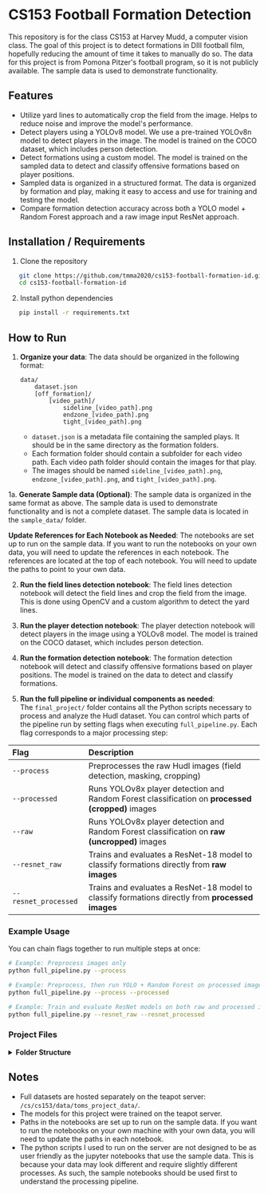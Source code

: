 # CS153 Football Formation Detection

This repository is for the class CS153 at Harvey Mudd, a computer vision class. The goal of this project is to detect formations in DIII football film, hopefully reducing the amount of time it takes to manually do so. The data for this project is from Pomona Pitzer's football program, so it is not publicly available. The sample data is used to demonstrate functionality.

## Features

- Utilize yard lines to automatically crop the field from the image. Helps to reduce noise and improve the model's performance.
- Detect players using a YOLOv8 model. We use a pre-trained YOLOv8n model to detect players in the image. The model is trained on the COCO dataset, which includes person detection.
- Detect formations using a custom model. The model is trained on the sampled data to detect and classify offensive formations based on player positions.
- Sampled data is organized in a structured format. The data is organized by formation and play, making it easy to access and use for training and testing the model.
- Compare formation detection accuracy across both a YOLO model + Random Forest approach and a raw image input ResNet approach.

## Installation / Requirements

1. Clone the repository

```bash
   git clone https://github.com/tmma2020/cs153-football-formation-id.git
   cd cs153-football-formation-id
```

2. Install python dependencies

```bash
   pip install -r requirements.txt
```

## How to Run

1. **Organize your data**: The data should be organized in the following format:

   ```
   data/
       dataset.json
       [off_formation]/
           [video_path]/
               sideline_[video_path].png
               endzone_[video_path].png
               tight_[video_path].png
   ```

   - `dataset.json` is a metadata file containing the sampled plays. It should be in the same directory as the formation folders.
   - Each formation folder should contain a subfolder for each video path. Each video path folder should contain the images for that play.
   - The images should be named `sideline_[video_path].png`, `endzone_[video_path].png`, and `tight_[video_path].png`.

1a. **Generate Sample data (Optional)**: The sample data is organized in the same format as above. The sample data is used to demonstrate functionality and is not a complete dataset. The sample data is located in the `sample_data/` folder.

**Update References for Each Notebook as Needed**: The notebooks are set up to run on the sample data. If you want to run the notebooks on your own data, you will need to update the references in each notebook. The references are located at the top of each notebook. You will need to update the paths to point to your own data.

2. **Run the field lines detection notebook**: The field lines detection notebook will detect the field lines and crop the field from the image. This is done using OpenCV and a custom algorithm to detect the yard lines.

3. **Run the player detection notebook**: The player detection notebook will detect players in the image using a YOLOv8 model. The model is trained on the COCO dataset, which includes person detection.

4. **Run the formation detection notebook**: The formation detection notebook will detect and classify offensive formations based on player positions. The model is trained on the data to detect and classify formations.

5. **Run the full pipeline or individual components as needed**:  
   The `final_project/` folder contains all the Python scripts necessary to process and analyze the Hudl dataset. You can control which parts of the pipeline run by setting flags when executing `full_pipeline.py`. Each flag corresponds to a major processing step:

| Flag                 | Description                                                                                      |
| :------------------- | :----------------------------------------------------------------------------------------------- |
| `--process`          | Preprocesses the raw Hudl images (field detection, masking, cropping)                            |
| `--processed`        | Runs YOLOv8x player detection and Random Forest classification on **processed (cropped)** images |
| `--raw`              | Runs YOLOv8x player detection and Random Forest classification on **raw (uncropped)** images     |
| `--resnet_raw`       | Trains and evaluates a ResNet-18 model to classify formations directly from **raw images**       |
| `--resnet_processed` | Trains and evaluates a ResNet-18 model to classify formations directly from **processed images** |

### Example Usage

You can chain flags together to run multiple steps at once:

```bash
# Example: Preprocess images only
python full_pipeline.py --process

# Example: Preprocess, then run YOLO + Random Forest on processed images
python full_pipeline.py --process --processed

# Example: Train and evaluate ResNet models on both raw and processed images
python full_pipeline.py --resnet_raw --resnet_processed

```

### Project Files

<details>
<summary><strong>Folder Structure</strong></summary>

- `README.md` — This file

- `requirements.txt` — Python dependencies

- `.gitignore` — Git ignore rules for project (ignores non-Python files in `final_project/`)

- `field_lines_detection/` — Code for detecting field lines. Used to crop the field from the image

  - `field_lines_detector.ipynb` — Notebook for detecting field lines and cropping the field

- `formation_detector/` — Code for detecting football formations from player positions

  - `formation_detector.ipynb` — Notebook for detecting and classifying offensive formations

- `sample_data/` — Example data used to demonstrate functionality

  - `sample_data_collector.ipynb` — Jupyter notebook to collect and organize sample data
  - `sample_dataset.json` — Metadata file containing the sampled plays
  - `[off_formation]/` — Folder for each sampled offensive formation (e.g., `ACES`, `KINGSSPLIT`, `QUEENS`)
    - `[video_path]/` — Folder containing images for each play
      - `sideline_[video_path].png`
      - `endzone_[video_path].png`
      - `tight_[video_path].png`

- `yolo_player_detector/` — Code and outputs for player detection

  - `player_detector.ipynb` — Notebook to detect players using a YOLOv8 model
  - `player_bboxes.json` — Detected player bounding boxes for each play
  - `yolov8n.pt` — Pre-trained YOLOv8n model weights (used for person detection)

- `final_project/` — Full project pipeline for processing Hudl film and classifying football formations
  - `full_pipeline.py` — Master script to run the full data processing and classification pipeline
  - `pre_processing.py` — Script to preprocess images (field detection, masking, cropping)
  - `yolo_with_processed_images.py` — Pipeline to detect players and classify formations from processed images
  - `yolo_with_raw_images.py` — Pipeline to detect players and classify formations from raw images
  - `resnet_raw.py` — Train and evaluate ResNet-18 model on raw images
  - `resnet_processed.py` — Train and evaluate ResNet-18 model on processed images
  </details>

## Notes

- Full datasets are hosted separately on the teapot server: `/cs/cs153/data/toms_project_data/`.
- The models for this project were trained on the teapot server.
- Paths in the notebooks are set up to run on the sample data. If you want to run the notebooks on your own machine with your own data, you will need to update the paths in each notebook.
- The python scripts I used to run on the server are not designed to be as user friendly as the jupyter notebooks that use the sample data. This is because your data may look different and require slightly different processes. As such, the sample notebooks should be used first to understand the processing pipeline.
